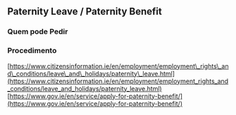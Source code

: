 Paternity Leave / Paternity Benefit
----------------------------------------------------------------------------------------------------------------------------------------------------------

### Quem pode Pedir

### Procedimento

[https://www.citizensinformation.ie/en/employment/employment\_rights\_and\_conditions/leave\_and\_holidays/paternity\_leave.html](https://www.citizensinformation.ie/en/employment/employment_rights_and_conditions/leave_and_holidays/paternity_leave.html)  
[https://www.gov.ie/en/service/apply-for-paternity-benefit/](https://www.gov.ie/en/service/apply-for-paternity-benefit/)  